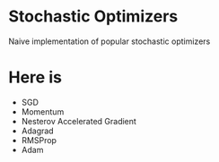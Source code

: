 # Stochastic Optimizers
Naive implementation of popular stochastic optimizers

# Here is

 - SGD
 - Momentum
 - Nesterov Accelerated Gradient
 - Adagrad
 - RMSProp
 - Adam
